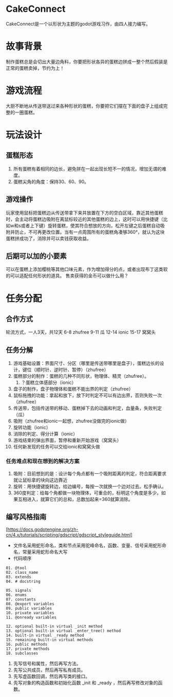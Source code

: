 # CakeConnect
CakeConnect是一个以形状为主题的godot游戏习作，由四人接力编写。
# 故事背景

制作蛋糕总是会切出大量边角料，你要把形状各异的蛋糕边拼成一整个然后假装是正常的蛋糕卖掉，节约为上！

# 游戏流程

大厨不断地从传送带送过来各种形状的蛋糕，你要把它们摆在下面的盘子上组成完整的一圈蛋糕。

# 玩法设计

## 蛋糕形态

1. 所有蛋糕有着相同的边长，避免拼在一起出现长短不一的情况，增加无谓的难度。
2. 蛋糕尖角的角度：保持30、60、90。

## 游戏操作

玩家使用鼠标把蛋糕边从传送带拿下来并放置在下方的空白区域，靠近其他蛋糕时，会主动将蛋糕边吸附在离鼠标较近的其他蛋糕的边上，这时可以用快捷键（比如w和s或者上下键）旋转蛋糕，使其符合想放的方向，松开左键之后蛋糕自动吸附并防止，不可再更改位置。当有一点周围所有的蛋糕角凑够360°，就认为这块蛋糕拼成功了，消除并可以卖钱获取收益。

## 后期可以加的小要素

可以在蛋糕上添加樱桃等其他口味元素，作为增加得分的点，或者出现布丁这类软的可以适配任何形状的道具。 售卖获得的金币可以做什么用？

# 任务分配

## 合作方式
轮流方式，一人3天，共12天
6-8 zhufree 9-11 瓜 12-14 ionic 15-17 窝窝头

## 任务分解
1. 游戏基础设置：界面尺寸、分区（哪里是传送带哪里是盘子），蛋糕边长的设计，键位（顺时针、逆时针、暂停）（zhufree）
2. 蛋糕部分的制作：蛋糕的几种不同形状，物理体、精灵（zhufree）。
    1. ？蛋糕立体感部分（ionic）
3. 盘子的制作，盘子物理体和蛋糕不能出界的判定（zhufree）
4. 鼠标拖拽的功能：拿起和放下，放下时判定不可以有边出界，否则失败一次（zhufree）
5. 传送带，包括传送带的移动、蛋糕掉下去的动画和判定，血量条，失败判定（瓜）
6. 吸附（zhufree和ionic一起想，zhufree没做完的ionic做）
7. 旋转功能（ionic）
8. 消除的判定、得分计算（ionic）
9. 游戏结束的弹出界面，暂停和重新开始游戏（窝窝头）
10. 任何新发现的任务可以交给ionic和窝窝头做

### 任务难点和现在想到的解决方案
1. 吸附：目前想到的是：设计每个角点都有一个吸附距离的判定，符合距离要求就让鼠标拿的块向这边靠近
2. 旋转：用快捷键旋转边，给边编号，每按一次就换一个边对过去。松手确认。
3. 360度判定：给每个角都做一块物理体，可重合的，标明这个角度是多少。如果互相进入，就算它们的总和，总数加起来=360就算消除。

## 编写风格指南
[https://docs.godotengine.org/zh-cn/4.x/tutorials/scripting/gdscript/gdscript_styleguide.html]
* 文件名采用蛇形命名，类和节点采用驼峰命名，函数、变量、信号采用蛇形命名，常量采用蛇形命名大写
* 代码顺序
```
01. @tool
02. class_name
03. extends
04. # docstring

05. signals
06. enums
07. constants
08. @export variables
09. public variables
10. private variables
11. @onready variables

12. optional built-in virtual _init method
13. optional built-in virtual _enter_tree() method
14. built-in virtual _ready method
15. remaining built-in virtual methods
16. public methods
17. private methods
18. subclasses
```
1. 先写信号和属性，然后再写方法。
2. 先写公共成员，然后再写私有成员。
3. 先写虚函数回调，然后再写类的接口。
4. 先写对象的构造函数和初始化函数 _init 和 _ready ，然后再写修改对象的函数。


